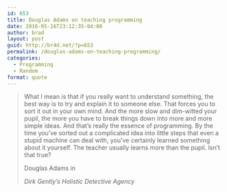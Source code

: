 ```yaml
---
id: 653
title: Douglas Adams on teaching programming
date: 2016-05-16T23:12:35-04:00
author: brad
layout: post
guid: http://br4d.net/?p=653
permalink: /douglas-adams-on-teaching-programming/
categories:
  - Programming
  - Random
format: quote
---
```

> What I mean is that if you really want to understand something, the best way is to try and explain it to someone else. That forces you to sort it out in your own mind. And the more slow and dim-witted your pupil, the more you have to break things down into more and more simple ideas. And that’s really the essence of programming. By the time you’ve sorted out a complicated idea into little steps that even a stupid machine can deal with, you’ve certainly learned something about it yourself. The teacher usually learns more than the pupil. Isn’t that true?<footer>Douglas Adams in
>
> <cite title="Source Title">Dirk Gently’s Holistic Detective Agency</cite></footer>
